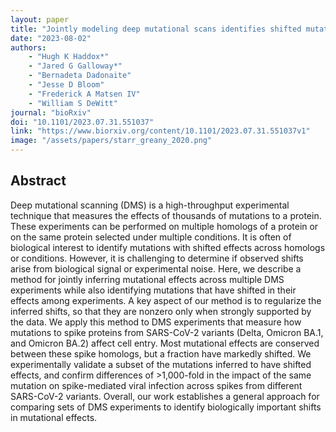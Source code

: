 ```yaml
---
layout: paper
title: "Jointly modeling deep mutational scans identifies shifted mutational effects among SARS-CoV-2 spike homologs"
date: "2023-08-02"
authors: 
    - "Hugh K Haddox*"
    - "Jared G Galloway*"
    - "Bernadeta Dadonaite"
    - "Jesse D Bloom"
    - "Frederick A Matsen IV"
    - "William S DeWitt"
journal: "bioRxiv"
doi: "10.1101/2023.07.31.551037"
link: "https://www.biorxiv.org/content/10.1101/2023.07.31.551037v1"
image: "/assets/papers/starr_greany_2020.png"
---
```


## Abstract

Deep mutational scanning (DMS) is a high-throughput experimental technique that measures the effects of thousands of mutations to a protein. These experiments can be performed on multiple homologs of a protein or on the same protein selected under multiple conditions. It is often of biological interest to identify mutations with shifted effects across homologs or conditions. However, it is challenging to determine if observed shifts arise from biological signal or experimental noise. Here, we describe a method for jointly inferring mutational effects across multiple DMS experiments while also identifying mutations that have shifted in their effects among experiments. A key aspect of our method is to regularize the inferred shifts, so that they are nonzero only when strongly supported by the data. We apply this method to DMS experiments that measure how mutations to spike proteins from SARS-CoV-2 variants (Delta, Omicron BA.1, and Omicron BA.2) affect cell entry. Most mutational effects are conserved between these spike homologs, but a fraction have markedly shifted. We experimentally validate a subset of the mutations inferred to have shifted effects, and confirm differences of >1,000-fold in the impact of the same mutation on spike-mediated viral infection across spikes from different SARS-CoV-2 variants. Overall, our work establishes a general approach for comparing sets of DMS experiments to identify biologically important shifts in mutational effects.
